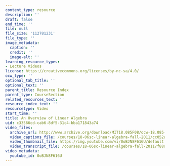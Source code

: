 ```yaml
---
content_type: resource
description: ''
draft: false
end_time: ''
file: null
file_size: '112781231'
file_type: ''
image_metadata:
  caption: ''
  credit: ''
  image-alt: ''
learning_resource_types:
- Lecture Videos
license: https://creativecommons.org/licenses/by-nc-sa/4.0/
ocw_type: ''
optional_tab_title: ''
optional_text: ''
parent_title: Resource Index
parent_type: CourseSection
related_resources_text: ''
resource_index_text: ''
resourcetype: Video
start_time: ''
title: An Overview of Linear Algebra
uid: c33566cd-cab6-8df5-31c4-bba171843a74
video_files:
  archive_url: http://www.archive.org/download/MIT18.085F08/ocw-18.085-f08-rec01_300k.mp4
  video_captions_file: /courses/18-06sc-linear-algebra-fall-2011/cc052ad4151e5cc3a2e0653c4adb5a07_0oBJN8F616U.vtt
  video_thumbnail_file: https://img.youtube.com/vi/0oBJN8F616U/default.jpg
  video_transcript_file: /courses/18-06sc-linear-algebra-fall-2011/f88df3281099e7dd7f368050f36244ee_0oBJN8F616U.pdf
video_metadata:
  youtube_id: 0oBJN8F616U
---
```

